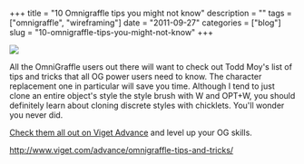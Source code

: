+++
title = "10 Omnigraffle tips you might not know"
description = ""
tags = ["omnigraffle", "wireframing"]
date = "2011-09-27"
categories = ["blog"]
slug = "10-omnigraffle-tips-you-might-not-know"
+++



  <div class="notebook-screenshot"><a href="http://www.viget.com/advance/omnigraffle-tips-and-tricks/"><img src="//media.konigi.com/bluga/wt4e824cc52c7a7_large.jpg"/></a></div><p>All the OmniGraffle users out there will want to check out Todd Moy's list of tips and tricks that all OG power users need to know. The character replacement one in particular will save you time. Although I tend to just clone an entire object's style the style brush with W and OPT+W, you should definitely learn about cloning discrete styles with chicklets. You'll wonder you never did.</p>

<p><a href="http://www.viget.com/advance/omnigraffle-tips-and-tricks/">Check them all out on Viget Advance</a> and level up your OG skills.</p>

    
  <a href="http://www.viget.com/advance/omnigraffle-tips-and-tricks/">http://www.viget.com/advance/omnigraffle-tips-and-tricks/</a>

